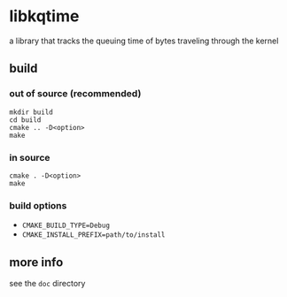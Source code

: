 # libkqtime

a library that tracks the queuing time of bytes traveling through the kernel

## build

### out of source (recommended)

```
mkdir build
cd build
cmake .. -D<option>
make
```

### in source

```
cmake . -D<option>
make
```

### build options

 + `CMAKE_BUILD_TYPE=Debug`
 + `CMAKE_INSTALL_PREFIX=path/to/install`

## more info

see the `doc` directory
